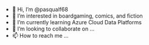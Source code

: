 - 👋 Hi, I’m @pasqualf68
- 👀 I’m interested in boardgaming, comics, and fiction
- 🌱 I’m currently learning Azure Cloud Data Platforms
- 💞️ I’m looking to collaborate on ...
- 📫 How to reach me ...

<!---
pasqualf68/pasqualf68 is a ✨ special ✨ repository because its `README.md` (this file) appears on your GitHub profile.
You can click the Preview link to take a look at your changes.
--->
